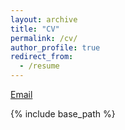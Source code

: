 ```yaml
---
layout: archive
title: "CV"
permalink: /cv/
author_profile: true
redirect_from:
  - /resume
---
```

[Email](mailto:c.d.esposito@uva.nl)

{% include base_path %}


